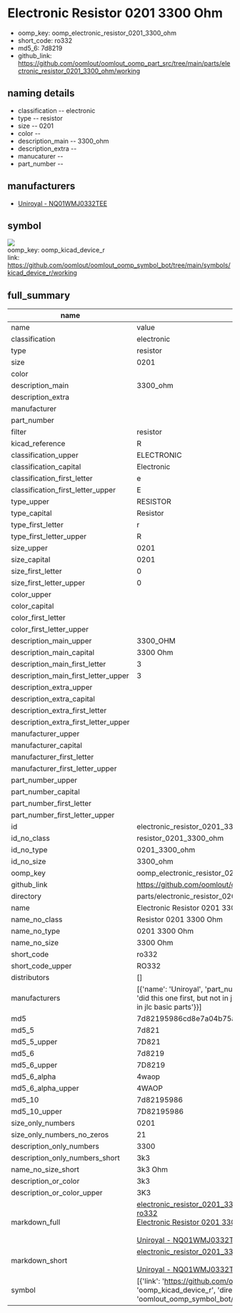 # Electronic Resistor 0201 3300 Ohm

  
* oomp_key: oomp_electronic_resistor_0201_3300_ohm 
* short_code: ro332
* md5_6: 7d8219  
* github_link: https://github.com/oomlout/oomlout_oomp_part_src/tree/main/parts/electronic_resistor_0201_3300_ohm/working  
## naming details
* classification -- electronic
* type -- resistor
* size -- 0201
* color -- 
* description_main -- 3300_ohm
* description_extra -- 
* manucaturer -- 
* part_number -- 


## manufacturers
* [Uniroyal - NQ01WMJ0332TEE]()  

## symbol

![](symbol/{index}/working/working_600.png)  
oomp_key: oomp_kicad_device_r  
link: https://github.com/oomlout/oomlout_oomp_symbol_bot/tree/main/symbols/kicad_device_r/working  


## full_summary
| name | value | 
| --- | --- | 
| name | value | 
| classification | electronic | 
| type | resistor | 
| size | 0201 | 
| color |  | 
| description_main | 3300_ohm | 
| description_extra |  | 
| manufacturer |  | 
| part_number |  | 
| filter | resistor | 
| kicad_reference | R | 
| classification_upper | ELECTRONIC | 
| classification_capital | Electronic | 
| classification_first_letter | e | 
| classification_first_letter_upper | E | 
| type_upper | RESISTOR | 
| type_capital | Resistor | 
| type_first_letter | r | 
| type_first_letter_upper | R | 
| size_upper | 0201 | 
| size_capital | 0201 | 
| size_first_letter | 0 | 
| size_first_letter_upper | 0 | 
| color_upper |  | 
| color_capital |  | 
| color_first_letter |  | 
| color_first_letter_upper |  | 
| description_main_upper | 3300_OHM | 
| description_main_capital | 3300 Ohm | 
| description_main_first_letter | 3 | 
| description_main_first_letter_upper | 3 | 
| description_extra_upper |  | 
| description_extra_capital |  | 
| description_extra_first_letter |  | 
| description_extra_first_letter_upper |  | 
| manufacturer_upper |  | 
| manufacturer_capital |  | 
| manufacturer_first_letter |  | 
| manufacturer_first_letter_upper |  | 
| part_number_upper |  | 
| part_number_capital |  | 
| part_number_first_letter |  | 
| part_number_first_letter_upper |  | 
| id | electronic_resistor_0201_3300_ohm | 
| id_no_class | resistor_0201_3300_ohm | 
| id_no_type | 0201_3300_ohm | 
| id_no_size | 3300_ohm | 
| oomp_key | oomp_electronic_resistor_0201_3300_ohm | 
| github_link | https://github.com/oomlout/oomlout_oomp_part_src/tree/main/parts/electronic_resistor_0201_3300_ohm/working | 
| directory | parts/electronic_resistor_0201_3300_ohm | 
| name | Electronic Resistor 0201 3300 Ohm | 
| name_no_class | Resistor 0201 3300 Ohm | 
| name_no_type | 0201 3300 Ohm | 
| name_no_size | 3300 Ohm | 
| short_code | ro332 | 
| short_code_upper | RO332 | 
| distributors | [] | 
| manufacturers | [{'name': 'Uniroyal', 'part_number': 'NQ01WMJ0332TEE', 'link': '', 'id': 'manufacturer_uniroyal', 'note': {'reason': 'did this one first, but not in jlc pcb basic parts and 1 percent are and they are the same price', 'reason_short': 'not in jlc basic parts'}}] | 
| md5 | 7d82195986cd8e7a04b75a7d8365bf46 | 
| md5_5 | 7d821 | 
| md5_5_upper | 7D821 | 
| md5_6 | 7d8219 | 
| md5_6_upper | 7D8219 | 
| md5_6_alpha | 4waop | 
| md5_6_alpha_upper | 4WAOP | 
| md5_10 | 7d82195986 | 
| md5_10_upper | 7D82195986 | 
| size_only_numbers | 0201 | 
| size_only_numbers_no_zeros | 21 | 
| description_only_numbers | 3300 | 
| description_only_numbers_short | 3k3 | 
| name_no_size_short | 3k3 Ohm | 
| description_or_color | 3k3 | 
| description_or_color_upper | 3K3 | 
| markdown_full | [electronic_resistor_0201_3300_ohm](https://github.com/oomlout/oomlout_oomp_part_src/tree/main/parts/electronic_resistor_0201_3300_ohm/working)<br>[ro332](https://github.com/oomlout/oomlout_oomp_part_src/tree/main/parts/electronic_resistor_0201_3300_ohm/working)<br>[Electronic Resistor 0201 3300 Ohm](https://github.com/oomlout/oomlout_oomp_part_src/tree/main/parts/electronic_resistor_0201_3300_ohm/working)<br><br>[Uniroyal - NQ01WMJ0332TEE- not in jlc basic parts]() [(L)  ](https://www.lcsc.com/search?q=NQ01WMJ0332TEE)[(D)  ](https://www.digikey.com/en/products?keywords=NQ01WMJ0332TEE)[(M)  ](https://www.mouser.com/Search/Refine?Keyword=NQ01WMJ0332TEE)[(N)  ](https://www.newark.com/search?st=NQ01WMJ0332TEE)[(SZ)  ](https://so.szlcsc.com/global.html?k=NQ01WMJ0332TEE)<br> | 
| markdown_short | [electronic_resistor_0201_3300_ohm](https://github.com/oomlout/oomlout_oomp_part_src/tree/main/parts/electronic_resistor_0201_3300_ohm/working)<br><br>[Uniroyal - NQ01WMJ0332TEE- not in jlc basic parts]() | 
| symbol | [{'link': 'https://github.com/oomlout/oomlout_oomp_symbol_bot/tree/main/symbols/kicad_device_r', 'oomp_key': 'oomp_kicad_device_r', 'directory': 'oomlout_oomp_symbol_bot/symbols/kicad_device_r//working/working.kicad_sym', 'index': 0}] | 
